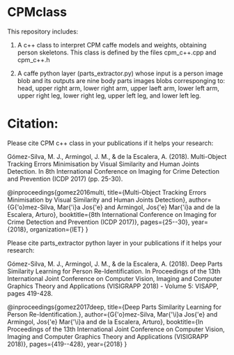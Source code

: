 # CPMclass

This repository includes:
1. A c++ class to interpret CPM caffe models and weights, obtaining person skeletons. This class is defined by the files cpm_c++.cpp and cpm_c++.h

2. A caffe python layer (parts_extractor.py) whose input is a person image blob and its outputs are nine body parts images blobs corresponging to: head, upper right arm, lower right arm, upper laeft arm, lower left arm, upper right leg, lower right leg, upper left leg, and lower left leg.


# Citation:

Please cite CPM c++ class in your publications if it helps your research:

Gómez-Silva, M. J., Armingol, J. M., & de la Escalera, A. (2018). Multi-Object Tracking Errors Minimisation by Visual Similarity and Human Joints Detection. In 8th International Conference on Imaging for Crime Detection and Prevention (ICDP 2017) (pp. 25-30).

@inproceedings{gomez2016multi,
  title={Multi-Object Tracking Errors Minimisation by Visual Similarity and Human Joints Detection},
  author={G{\'o}mez-Silva, Mar{\'i}a Jos{\'e} and Armingol, Jos{\'e} Mar{\'i}a and de la Escalera, Arturo},
  booktitle={8th International Conference on Imaging for Crime Detection and Prevention (ICDP 2017)},
  pages={25--30},
  year={2018},
  organization={IET}
}


Please cite parts_extractor python layer in your publications if it helps your research:

Gómez-Silva, M. J., Armingol, J. M., & de la Escalera, A. (2018). Deep Parts Similarity Learning for Person Re-Identification.  In Proceedings of the 13th International Joint Conference on Computer Vision, Imaging and Computer Graphics Theory and Applications (VISIGRAPP 2018) - Volume 5: VISAPP, pages 419-428.

@inproceedings{gomez2017deep, 
 title={Deep Parts Similarity Learning for Person Re-Identification.}, 
 author={G{'o}mez-Silva, Mar{'\i}a Jos{'e} and Armingol, Jos{'e} Mar{'\i}a and de la Escalera, Arturo}, 
 booktitle={In Proceedings of the 13th International Joint Conference on Computer Vision, Imaging and Computer Graphics Theory and Applications (VISIGRAPP 2018)}, 
 pages={419--428}, 
 year={2018} 
}
